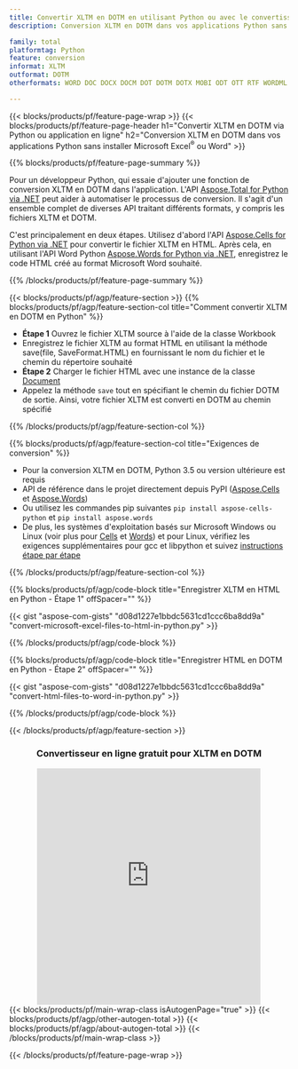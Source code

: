```yaml
---
title: Convertir XLTM en DOTM en utilisant Python ou avec le convertisseur en ligne gratuit
description: Conversion XLTM en DOTM dans vos applications Python sans utiliser Microsoft Office ou en ligne. Testez rapidement le convertisseur en ligne CSV vers POT gratuit avant d'intégrer le code. 

family: total
platformtag: Python
feature: conversion
informat: XLTM
outformat: DOTM
otherformats: WORD DOC DOCX DOCM DOT DOTM DOTX MOBI ODT OTT RTF WORDML

---
```

{{< blocks/products/pf/feature-page-wrap >}}
{{< blocks/products/pf/feature-page-header h1="Convertir XLTM en DOTM via Python ou application en ligne" h2="Conversion XLTM en DOTM dans vos applications Python sans installer Microsoft Excel<sup>&reg;</sup> ou Word" >}}

{{% blocks/products/pf/feature-page-summary %}}

Pour un développeur Python, qui essaie d'ajouter une fonction de conversion XLTM en DOTM dans l'application. L'API [Aspose.Total for Python via .NET](https://products.aspose.com/total/python-net/) peut aider à automatiser le processus de conversion. Il s'agit d'un ensemble complet de diverses API traitant différents formats, y compris les fichiers XLTM et DOTM.

C'est principalement en deux étapes. Utilisez d'abord l'API [Aspose.Cells for Python via .NET](https://products.aspose.com/cells/python-net/) pour convertir le fichier XLTM en HTML. Après cela, en utilisant l'API Word Python [Aspose.Words for Python via .NET](https://products.aspose.com/words/python-net/), enregistrez le code HTML créé au format Microsoft Word souhaité. 

{{% /blocks/products/pf/feature-page-summary %}}

{{< blocks/products/pf/agp/feature-section >}}
{{% blocks/products/pf/agp/feature-section-col title="Comment convertir XLTM en DOTM en Python" %}}
- **Étape 1** Ouvrez le fichier XLTM source à l'aide de la classe Workbook
- Enregistrez le fichier XLTM au format HTML en utilisant la méthode save(file, SaveFormat.HTML) en fournissant le nom du fichier et le chemin du répertoire souhaité
-  **Étape 2** Charger le fichier HTML avec une instance de la classe [Document](https://reference.aspose.com/words/python-net/aspose.words/document/)
-  Appelez la méthode `save` tout en spécifiant le chemin du fichier DOTM de sortie. Ainsi, votre fichier XLTM est converti en DOTM au chemin spécifié

{{% /blocks/products/pf/agp/feature-section-col %}}

{{% blocks/products/pf/agp/feature-section-col title="Exigences de conversion" %}}

- Pour la conversion XLTM en DOTM, Python 3.5 ou version ultérieure est requis
- API de référence dans le projet directement depuis PyPI ([Aspose.Cells](https://pypi.org/project/aspose-cells-python/) et [Aspose.Words](https://pypi.org/project/aspose-words/))
-  Ou utilisez les commandes pip suivantes ```pip install aspose-cells-python``` et ```pip install aspose.words```
-  De plus, les systèmes d'exploitation basés sur Microsoft Windows ou Linux (voir plus pour [Cells](https://docs.aspose.com/cells/python-net/getting-started/#installation) et [Words](https://docs.aspose.com/words/python-net/system-requirements/)) et pour Linux, vérifiez les exigences supplémentaires pour gcc et libpython et suivez [instructions étape par étape](https://docs.aspose.com/words/python-net/installation/)
 

{{% /blocks/products/pf/agp/feature-section-col %}}

{{% blocks/products/pf/agp/code-block title="Enregistrer XLTM en HTML en Python - Étape 1" offSpacer="" %}}

{{< gist "aspose-com-gists" "d08d1227e1bbdc5631cd1ccc6ba8dd9a" "convert-microsoft-excel-files-to-html-in-python.py" >}}

{{% /blocks/products/pf/agp/code-block %}}

{{% blocks/products/pf/agp/code-block title="Enregistrer HTML en DOTM en Python - Étape 2" offSpacer="" %}}

{{< gist "aspose-com-gists" "d08d1227e1bbdc5631cd1ccc6ba8dd9a" "convert-html-files-to-word-in-python.py" >}}

{{% /blocks/products/pf/agp/code-block %}}

{{< /blocks/products/pf/agp/feature-section >}}

<div class="container-fluid agp-content bg-white aboutfile box-1 vh100 section nopbtm">
<div class=container>
<div class=row>
<div class="demobox tc col-md-12 padding-0" align="center">

<h3>Convertisseur en ligne gratuit pour XLTM en DOTM</h3>

<iframe style="border: none; height: 426px;" scrolling="no" src="https://total-conversion-app-65z5r2lp.qa.k8s.dynabic.com/?to=dotm&from=xltm" id="child-iframe" width="80%"></iframe>

</div></div>
</div></div>
{{< blocks/products/pf/main-wrap-class isAutogenPage="true" >}}
{{< blocks/products/pf/agp/other-autogen-total >}}
{{< blocks/products/pf/agp/about-autogen-total >}}
{{< /blocks/products/pf/main-wrap-class >}}

{{< /blocks/products/pf/feature-page-wrap >}}